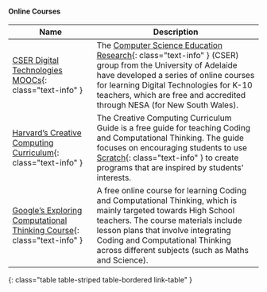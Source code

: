 #### Online Courses

Name                                                                                                           |  Description
---------------------------------------------------------------------------------------------------------------|----------------------------------------------------------------------------------------------------------------------------------------------------------------------------------------------------------------------------------------------------------------------------------------------
[CSER Digital Technologies MOOCs](https://csermoocs.adelaide.edu.au/){: class="text-info" }                                          |  The [Computer Science Education Research](https://blogs.adelaide.edu.au/cser/){: class="text-info" } (CSER) group from the University of Adelaide have developed a series of online courses for learning Digital Technologies for K-10 teachers, which are free and accredited through NESA (for New South Wales).
[Harvard’s Creative Computing Curriculum](http://scratched.gse.harvard.edu/guide/){: class="text-info" }                             |  The Creative Computing Curriculum Guide is a free guide for teaching Coding and Computational Thinking. The guide focuses on encouraging students to use [Scratch](https://scratch.mit.edu/){: class="text-info" } to create programs that are inspired by students' interests.
[Google’s Exploring Computational Thinking Course](https://computationalthinkingcourse.withgoogle.com/course){: class="text-info" }  |  A free online course for learning Coding and Computational Thinking, which is mainly targeted towards High School teachers. The course materials include lesson plans that involve integrating Coding and Computational Thinking across different subjects (such as Maths and Science).
{: class="table table-striped table-bordered link-table" }